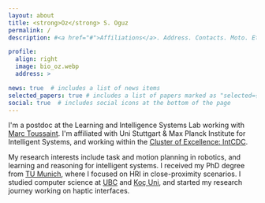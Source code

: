 ```yaml
---
layout: about
title: <strong>Oz</strong> S. Oguz
permalink: /
description: #<a href="#">Affiliations</a>. Address. Contacts. Moto. Etc.

profile:
  align: right
  image: bio_oz.webp
  address: >

news: true  # includes a list of news items
selected_papers: true # includes a list of papers marked as "selected={true}"
social: true  # includes social icons at the bottom of the page
---
```


I'm a postdoc at the Learning and Intelligence Systems Lab working with [Marc Toussaint](https://www.user.tu-berlin.de//mtoussai//). I'm affiliated with Uni Stuttgart & Max Planck Institute for Intelligent Systems, and working within the [Cluster of Excellence: IntCDC](https://www.intcdc.uni-stuttgart.de/). 

My research interests include task and motion planning in robotics, and learning and reasoning for intelligent systems. I received my PhD degree from [TU Munich](https://www.ei.tum.de/en/lsr/home/), where I focused on HRI in close-proximity scenarios. I studied computer science at [UBC](https://www.cs.ubc.ca/) and [Koç Uni](https://rml.ku.edu.tr/), and started my research journey working on haptic interfaces.